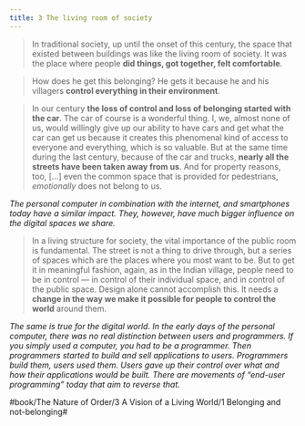 ```yaml
---
title: 3 The living room of society
---
```


> In traditional society, up until the onset of this century, the space that existed between buildings was like the living room of society. It was the place where people **did things, got together, felt comfortable**.  

> How does he get this belonging? He gets it because he and his villagers **control everything in their environment**.  

> In our century **the loss of control and loss of belonging started with the car**. The car of course is a wonderful thing. I, we, almost none of us, would willingly give up our ability to have cars and get what the car can get us because it creates this phenomenal kind of access to everyone and everything, which is so valuable. But at the same time during the last century, because of the car and trucks, **nearly all the streets have been taken away from us**. And for property reasons, too, […] even the common space that is provided for pedestrians, *emotionally* does not belong to us.  

*The personal computer in combination with the internet, and smartphones today have a similar impact. They, however, have much bigger influence on the digital spaces we share.*

> In a living structure for society, the vital importance of the public room is fundamental. The street is not a thing to drive through, but a series of spaces which are the places where you most want to be. But to get it in meaningful fashion, again, as in the Indian village, people need to be in control — in control of their individual space, and in control of the public space. Design alone cannot accomplish this. It needs a **change in the way we make it possible for people to control the world** around them.  

*The same is true for the digital world. In the early days of the personal computer, there was no real distinction between users and programmers. If you simply used a computer, you had to be a programmer. Then programmers started to build and sell applications to users. Programmers build them, users used them. Users gave up their control over what and how their applications would be built. There are movements of “end-user programming” today that aim to reverse that.*

#book/The Nature of Order/3 A Vision of a Living World/1 Belonging and not-belonging#